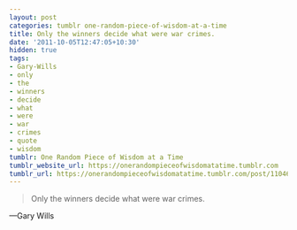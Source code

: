```yaml
---
layout: post
categories: tumblr one-random-piece-of-wisdom-at-a-time
title: Only the winners decide what were war crimes.
date: '2011-10-05T12:47:05+10:30'
hidden: true
tags:
- Gary-Wills
- only
- the
- winners
- decide
- what
- were
- war
- crimes
- quote
- wisdom
tumblr: One Random Piece of Wisdom at a Time
tumblr_website_url: https://onerandompieceofwisdomatatime.tumblr.com
tumblr_url: https://onerandompieceofwisdomatatime.tumblr.com/post/11046321548/only-the-winners-decide-what-were-war-crimes
---
```

> Only the winners decide what were war crimes.

—Gary Wills&nbsp;
